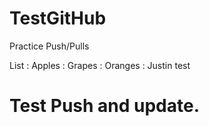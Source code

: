 # TestGitHub
Practice Push/Pulls


List
: Apples
: Grapes
: Oranges
: Justin test
# Test Push and update. 